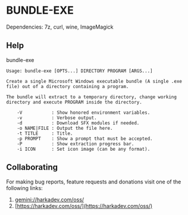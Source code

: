# BUNDLE-EXE

Dependencies: 7z, curl, wine, ImageMagick

## Help

bundle-exe

    Usage: bundle-exe [OPTS...] DIRECTORY PROGRAM [ARGS...]
    
    Create a single Microsoft Windows executable bundle (A single .exe
    file) out of a directory containing a program.
    
    The bundle will extract to a temporary directory, change working
    directory and execute PROGRAM inside the directory.
    
        -V           : Show honored environment variables.
        -v           : Verbose output.
        -d           : Download SFX modules if needed.
        -o NAME|FILE : Output the file here.
        -t TITLE     : Title.
        -p PROMPT    : Show a prompt that must be accepted.
        -P           : Show extraction progress bar.
        -i ICON      : Set icon image (can be any format).

## Collaborating

For making bug reports, feature requests and donations visit
one of the following links:

1. [gemini://harkadev.com/oss/](gemini://harkadev.com/oss/)
2. [https://harkadev.com/oss/](https://harkadev.com/oss/)


